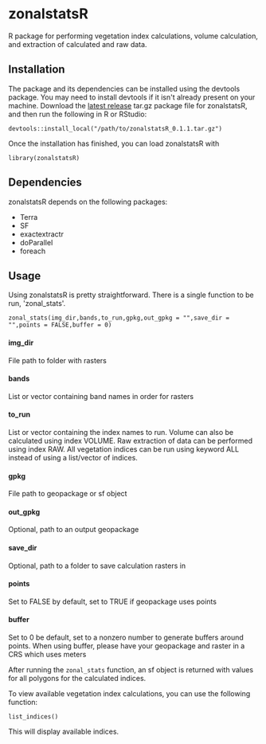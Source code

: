 # zonalstatsR
R package for performing vegetation index calculations, volume calculation, and extraction of calculated and raw data.

## Installation
The package and its dependencies can be installed using the devtools package. You may need to install devtools if it isn't already present on your machine. Download the [latest release](https://github.com/KadenPatten-USDA/zonalstatsR/releases) tar.gz package file for zonalstatsR, and then run the following in R or RStudio:
```
devtools::install_local("/path/to/zonalstatsR_0.1.1.tar.gz")
```
Once the installation has finished, you can load zonalstatsR with
```
library(zonalstatsR)
```

## Dependencies
zonalstatsR depends on the following packages:
- Terra
- SF
- exactextractr
- doParallel
- foreach

## Usage
Using zonalstatsR is pretty straightforward. There is a single function to be run, 'zonal_stats'.
```
zonal_stats(img_dir,bands,to_run,gpkg,out_gpkg = "",save_dir = "",points = FALSE,buffer = 0)
```
#### img_dir
File path to folder with rasters

#### bands
List or vector containing band names in order for rasters

#### to_run
List or vector containing the index names to run. Volume can also be calculated using index VOLUME. Raw extraction of data can be performed using index RAW. All vegetation indices can be run using keyword ALL instead of using a list/vector of indices.

#### gpkg
File path to geopackage or sf object

#### out_gpkg
Optional, path to an output geopackage

#### save_dir
Optional, path to a folder to save calculation rasters in

#### points
Set to FALSE by default, set to TRUE if geopackage uses points

#### buffer
Set to 0 be default, set to a nonzero number to generate buffers around points. When using buffer, please have your geopackage and raster in a CRS which uses meters

After running the `zonal_stats` function, an sf object is returned with values for all polygons for the calculated indices.

To view available vegetation index calculations, you can use the following function:
```
list_indices()
```
This will display available indices.
